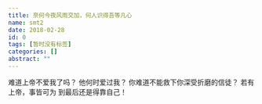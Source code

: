 ```yaml
---
title: 奈何今夜风雨交加，何人识得吾等凡心
name: smt2
date: 2018-02-28
id: 0
tags: [暂时没有标签]
categories: []
abstract: ""
---
```



难道上帝不爱我了吗？ 他何时爱过我？ 你难道不能救下你深受折磨的信徒？ 若有上帝，事皆可为 到最后还是得靠自己！